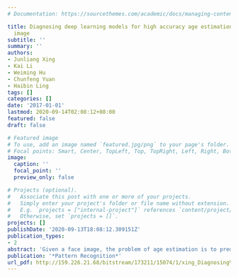 ```yaml
---
# Documentation: https://sourcethemes.com/academic/docs/managing-content/

title: Diagnosing deep learning models for high accuracy age estimation from a single
  image
subtitle: ''
summary: ''
authors:
- Junliang Xing
- Kai Li
- Weiming Hu
- Chunfeng Yuan
- Haibin Ling
tags: []
categories: []
date: '2017-01-01'
lastmod: 2020-09-14T02:08:12+08:00
featured: false
draft: false

# Featured image
# To use, add an image named `featured.jpg/png` to your page's folder.
# Focal points: Smart, Center, TopLeft, Top, TopRight, Left, Right, BottomLeft, Bottom, BottomRight.
image:
  caption: ''
  focal_point: ''
  preview_only: false

# Projects (optional).
#   Associate this post with one or more of your projects.
#   Simply enter your project's folder or file name without extension.
#   E.g. `projects = ["internal-project"]` references `content/project/deep-learning/index.md`.
#   Otherwise, set `projects = []`.
projects: []
publishDate: '2020-09-13T18:08:12.309151Z'
publication_types:
- 2
abstract: 'Given a face image, the problem of age estimation is to predict the actual age from the visual appearance of the face. In this work, we investigate this problem by means of the deep learning techniques. We comprehensively diagnose the training and evaluating procedures of the deep learning models for age estimation on two of the largest datasets. Our diagnosis includes three different kinds of formulations for the age estimation problem using five most representative loss functions, as well as three different architectures to incorporate multi-task learning with race and gender classification. We start our diagnoses process from a simple baseline architecture from previous work. With appropriate problem formulation and loss function, we obtain state-of-the-art performance with the simple baseline architecture. By further incorporating our newly proposed deep multi-task learning architecture, the age estimation performance is further improved with high-accuracy race and gender classification results obtained simultaneously. With all the insights gained from the diagnosing process, we finally build a deep multi-task age estimation model which obtains a MAE of 2.96 on the Morph II dataset and 5.75 on the WebFace dataset, both of which improve previous best results by a large margin.'
publication: '*Pattern Recognition*'
url_pdf: http://159.226.21.68/bitstream/173211/15074/1/xing_Diagnosing%20deep%20learning%20models%20for%20high%20accuracy%20age%20estimation%20from%20a%20single%20image.pdf
---
```

